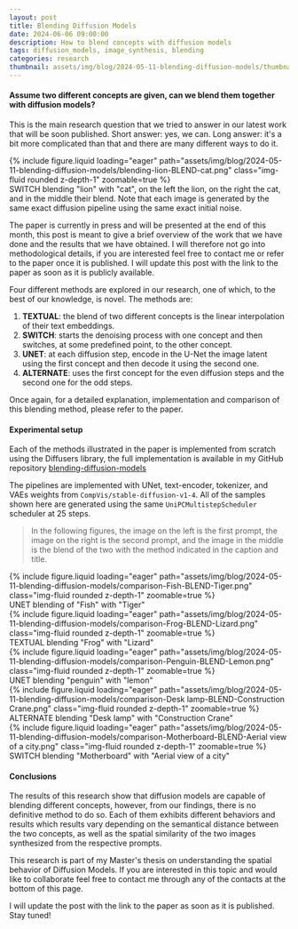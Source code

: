 ```yaml
---
layout: post
title: Blending Diffusion Models
date: 2024-06-06 09:00:00
description: How to blend concepts with diffusion models
tags: diffusion_models, image_synthesis, blending
categories: research
thumbnail: assets/img/blog/2024-05-11-blending-diffusion-models/thumbnail.png
---
```


#### Assume two different concepts are given, can we blend them together with diffusion models?

This is the main research question that we tried to answer in our latest work
that will be soon published. Short answer: yes, we can. Long answer: it's a bit
more complicated than that and there are many different ways to do it.



<div class="row mt-3">
    <div class="col-sm mt-3 mt-md-0">
        {% include figure.liquid loading="eager" path="assets/img/blog/2024-05-11-blending-diffusion-models/blending-lion-BLEND-cat.png" class="img-fluid rounded z-depth-1" zoomable=true %}
    </div>
</div>
<div class="caption">
    SWITCH blending "lion" with "cat", on the left the lion, on the right the cat, and in the middle their blend. Note that each image is generated by the same exact diffusion pipeline using the same exact initial noise.
</div>


The paper is currently in press and will be presented at the end of this month,
this post is meant to give a brief overview of the work that we have done and
the results that we have obtained. I will therefore not go into methodological
details, if you are interested feel free to contact me or refer to the paper
once it is published. I will update this post with the link to the paper as soon
as it is publicly available.

Four different methods are explored in our research, one of which, to the best
of our knowledge, is novel. The methods are:

1. **TEXTUAL**: the blend of two different concepts is the linear interpolation
   of their text embeddings. 
2. **SWITCH**: starts the denoising process with one concept and then switches,
   at some predefined point, to the other concept.
3. **UNET**: at each diffusion step, encode in the U-Net the image latent using
   the first concept and then decode it using the second one.
4. **ALTERNATE**: uses the first concept for the even diffusion steps and the second one
   for the odd steps.

Once again, for a detailed explanation, implementation and comparison of this
blending method, please refer to the paper.


#### Experimental setup
Each of the methods illustrated in the paper is implemented from scratch using the
Diffusers library, the full implementation is available in my GitHub repository 
[blending-diffusion-models](https://github.com/LorenzoOlearo/blending-diffusion-models)

The pipelines are implemented with UNet, text-encoder, tokenizer, and VAEs weights from `CompVis/stable-diffusion-v1-4`. All of the samples shown here are
generated using the same `UniPCMultistepScheduler` scheduler at 25 steps.

> In the following figures, the image on the left is the first prompt, the image
> on the right is the second prompt, and the image in the middle is the blend of
> the two with the method indicated in the caption and title.


<div class="row mt-3">
    <div class="col-sm mt-3 mt-md-0">
        {% include figure.liquid loading="eager" path="assets/img/blog/2024-05-11-blending-diffusion-models/comparison-Fish-BLEND-Tiger.png" class="img-fluid rounded z-depth-1" zoomable=true %}
    </div>
</div>
<div class="caption">
    UNET blending of "Fish" with "Tiger"
</div>


<div class="row mt-3">
    <div class="col-sm mt-3 mt-md-0">
        {% include figure.liquid loading="eager" path="assets/img/blog/2024-05-11-blending-diffusion-models/comparison-Frog-BLEND-Lizard.png" class="img-fluid rounded z-depth-1" zoomable=true %}
    </div>
</div>
<div class="caption">
    TEXTUAL blending "Frog" with "Lizard"
</div>


<div class="row mt-3">
    <div class="col-sm mt-3 mt-md-0">
        {% include figure.liquid loading="eager" path="assets/img/blog/2024-05-11-blending-diffusion-models/comparison-Penguin-BLEND-Lemon.png" class="img-fluid rounded z-depth-1" zoomable=true %}
    </div>
</div>
<div class="caption">
    UNET blending "penguin" with "lemon"
</div>


<div class="row mt-3">
    <div class="col-sm mt-3 mt-md-0">
        {% include figure.liquid loading="eager" path="assets/img/blog/2024-05-11-blending-diffusion-models/comparison-Desk lamp-BLEND-Construction Crane.png" class="img-fluid rounded z-depth-1" zoomable=true %}
    </div>
</div>
<div class="caption">
    ALTERNATE blending "Desk lamp" with "Construction Crane"
</div>


<div class="row mt-3">
    <div class="col-sm mt-3 mt-md-0">
        {% include figure.liquid loading="eager" path="assets/img/blog/2024-05-11-blending-diffusion-models/comparison-Motherboard-BLEND-Aerial view of a city.png" class="img-fluid rounded z-depth-1" zoomable=true %}
    </div>
</div>
<div class="caption">
    SWITCH blending "Motherboard" with "Aerial view of a city"
</div>


#### Conclusions
The results of this research show that diffusion models are capable of blending
different concepts, however, from our findings, there is no definitive method to
do so. Each of them exhibits different behaviors and results which results vary
depending on the semantical distance between the two concepts, as well as the
spatial similarity of the two images synthesized from the respective prompts.

This research is part of my Master's thesis on understanding the spatial
behavior of Diffusion Models. If you are interested in this topic and would like
to collaborate feel free to contact me through any of the contacts at the bottom
of this page.

I will update the post with the link to the paper as soon as it is published.
Stay tuned!